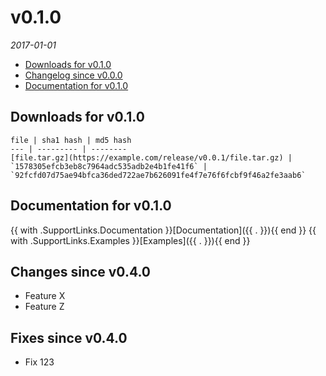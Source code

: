 # v0.1.0
_2017-01-01_
  - [Downloads for v0.1.0](#downloads-for-v010)
  - [Changelog since v0.0.0](#changes-since-v000)
  - [Documentation for v0.1.0](#documentation-for-v010)

## Downloads for v0.1.0

    file | sha1 hash | md5 hash
    --- | --------- | --------
    [file.tar.gz](https://example.com/release/v0.0.1/file.tar.gz) | `1578305efcb3eb8c7964adc535adb2e4b1fe41f6` | `92fcfd07d75ae94bfca36ded722ae7b626091fe4f7e76f6fcbf9f46a2fe3aab6`

## Documentation for v0.1.0
{{ with .SupportLinks.Documentation }}[Documentation]({{ . }}){{ end }}
{{ with .SupportLinks.Examples }}[Examples]({{ . }}){{ end }}

## Changes since v0.4.0
  - Feature X
  - Feature Z
    
## Fixes since v0.4.0
  - Fix 123
